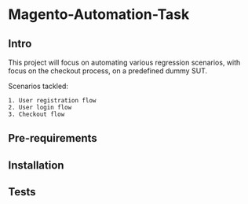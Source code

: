 # Magento-Automation-Task

## Intro

This project will focus on automating various regression scenarios, with focus on the checkout process, on a predefined dummy SUT.

Scenarios tackled:

    1. User registration flow
    2. User login flow
    3. Checkout flow

## Pre-requirements



## Installation



## Tests


